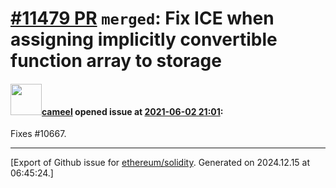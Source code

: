 # [\#11479 PR](https://github.com/ethereum/solidity/pull/11479) `merged`: Fix ICE when assigning implicitly convertible function array to storage

#### <img src="https://avatars.githubusercontent.com/u/137030?v=4" width="50">[cameel](https://github.com/cameel) opened issue at [2021-06-02 21:01](https://github.com/ethereum/solidity/pull/11479):

Fixes #10667.




-------------------------------------------------------------------------------



[Export of Github issue for [ethereum/solidity](https://github.com/ethereum/solidity). Generated on 2024.12.15 at 06:45:24.]
